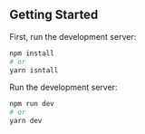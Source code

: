 ## Getting Started

First, run the development server:

```bash
npm install
# or
yarn isntall

```
Run the development server:

```bash
npm run dev
# or
yarn dev
```
